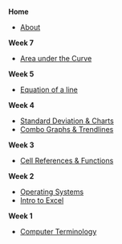 **Home**
- [About](/)

**Week 7**
- [Area under the Curve](wk7/area_under_curve.md)

**Week 5**
- [Equation of a line](wk5/line_equation.md)

**Week 4**
- [Standard Deviation & Charts](wk4/stdev_graphing.md)
- [Combo Graphs & Trendlines](wk4/graphs_advanced.md)

**Week 3**
- [Cell References & Functions](wk3/excel_formulas.md)

**Week 2**
- [Operating Systems](wk2/operating_systems.md)
- [Intro to Excel](wk2/intro_excel.md)

**Week 1**
- [Computer Terminology](wk1/terminology.md)